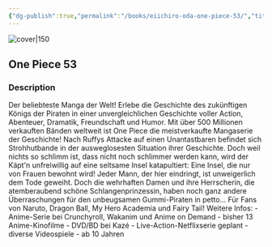 ```yaml
---
{"dg-publish":true,"permalink":"/books/eiichiro-oda-one-piece-53/","title":"\"One Piece 53\"","tags":["pirate","manga","Fantasy"]}
---
```




![cover|150](http://books.google.com/books/content?id=hFvKCgAAQBAJ&printsec=frontcover&img=1&zoom=1&edge=curl&source=gbs_api)

## One Piece 53

### Description

Der beliebteste Manga der Welt! Erlebe die Geschichte des zukünftigen Königs der Piraten in einer unvergleichlichen Geschichte voller Action, Abenteuer, Dramatik, Freundschaft und Humor. Mit über 500 Millionen verkauften Bänden weltweit ist One Piece die meistverkaufte Mangaserie der Geschichte! Nach Ruffys Attacke auf einen Unantastbaren befindet sich Strohhutbande in der ausweglosesten Situation ihrer Geschichte. Doch weil nichts so schlimm ist, dass nicht noch schlimmer werden kann, wird der Käpt'n unfreiwillig auf eine seltsame Insel katapultiert: Eine Insel, die nur von Frauen bewohnt wird! Jeder Mann, der hier eindringt, ist unweigerlich dem Tode geweiht. Doch die wehrhaften Damen und ihre Herrscherin, die atemberaubend schöne Schlangenprinzessin, haben noch ganz andere Überraschungen für den unbeugsamen Gummi-Piraten in petto... Für Fans von Naruto, Dragon Ball, My Hero Academia und Fairy Tail! Weitere Infos: - Anime-Serie bei Crunchyroll, Wakanim und Anime on Demand - bisher 13 Anime-Kinofilme - DVD/BD bei Kazé - Live-Action-Netflixserie geplant - diverse Videospiele - ab 10 Jahren
```